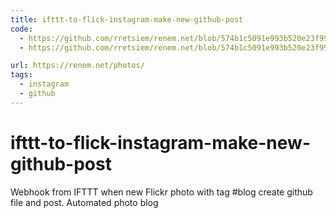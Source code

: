 ```yaml
---
title: ifttt-to-flick-instagram-make-new-github-post
code: 
  - https://github.com/rretsiem/renem.net/blob/574b1c5091e993b520e23f993a6c46069e92cdb0/src/functions/flickr-webhook.js
  - https://github.com/rretsiem/renem.net/blob/574b1c5091e993b520e23f993a6c46069e92cdb0/src/functions/instagram-webhook.js

url: https://renem.net/photos/
tags: 
  - instagram
  - github
---
```


# ifttt-to-flick-instagram-make-new-github-post

Webhook from IFTTT when new Flickr photo with tag #blog create github file and post. Automated photo blog
